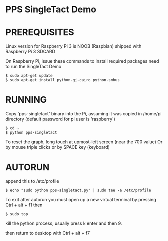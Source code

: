 PPS SingleTact Demo
===================

PREREQUISITES
=============
Linux version for Raspberry Pi 3 is NOOB (Raspbian) shipped with Raspberry Pi 3 SDCARD

On Raspberry Pi, issue these commands to install required packages need to run the SingleTact Demo

```
$ sudo apt-get update
$ sudo apt-get install python-gi-cairo python-smbus
```


RUNNING
=======

Copy 'pps-singletact' binary into the Pi, assuming it was copied in /home/pi directory 
(default password for pi user is 'raspberry')

```
$ cd ~
$ python pps-singletact
```

To reset the graph, long touch at upmost-left screen (near the 700 value)
Or by mouse triple clicks or by SPACE key (keyboard)


AUTORUN
=======

append this to /etc/profile

```
$ echo "sudo python pps-singletact.py" | sudo tee -a /etc/profile
```
To exit after autorun you must open up a new virtual terminal by pressing Ctrl + alt + f1
then 

```
$ sudo top

```
kill the python process, usually press k enter and then 9.

then return to desktop with Ctrl + alt + f7




